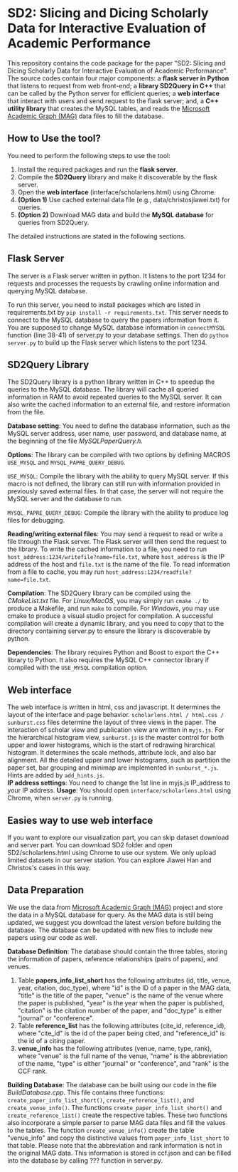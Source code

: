 # SD2: Slicing and Dicing Scholarly Data for Interactive Evaluation of Academic Performance

This repository contains the code package for the paper "SD2: Slicing and Dicing Scholarly Data for Interactive Evaluation of Academic Performance". The source codes contain four major components: a **flask server in Python** that listens to request from web front-end; a **library SD2Query in C++** that can be called by the Python server for efficient queries; a **web interface** that interact with users and send request to the flask server; and, a **C++ utility library** that creates the MySQL tables, and reads the [Microsoft Academic Graph (MAG)](https://www.microsoft.com/en-us/research/project/open-academic-graph/) data files to fill the database.

## How to Use the tool?
You need to perform the following steps to use the tool:  
1. Install the required packages and run the **flask server**.  
2. Compile the **SD2Query** library and make it discoverable by the flask server.  
3. Open the **web interface** (interface/scholarlens.html) using Chrome.  
4. **(Option 1)** Use cached external data file (e.g., data/christosjiawei.txt) for queries.  
5. **(Option 2)** Download MAG data and build the **MySQL database** for queries from SD2Query.  

The detailed instructions are stated in the following sections.

## Flask Server
The server is a Flask server written in python. It listens to the port 1234 for requests and processes the requests by crawling online information and querying MySQL database.

To run this server, you need to install packages which are listed in requirements.txt by ``pip install -r requirements.txt``. This server needs to connect to the MySQL database to query the papers information from it. You are supposed to change MySQL database information in ``connectMYSQL`` function (line 38-41) of server.py to your database settings. Then do ``python server.py`` to build up the Flask server which listens to the port 1234.

## SD2Query Library
The SD2Query library is a python library written in C++ to speedup the queries to the MySQL database. The library will cache all queried information in RAM to avoid repeated queries to the MySQL server. It can also write the cached information to an external file, and restore information from the file.

**Database setting**: You need to define the database information, such as the MySQL server address, user name, user password, and database name, at the beginning of the file *MySQLPaperQuery.h*.

**Options**: The library can be compiled with two options by defining MACROS ``USE_MYSQL`` and ``MYSQL_PAPRE_QUERY_DEBUG``.

``USE_MYSQL``: Compile the library with the ability to query MySQL server. If this macro is not defined, the library can still run with information provided in previously saved external files. In that case, the server will not require the MySQL server and the database to run.

``MYSQL_PAPRE_QUERY_DEBUG``: Compile the library with the ability to produce log files for debugging.

**Reading/writing external files**: You may send a request to read or write a file through the Flask server. The Flask server will then send the request to the library. To write the cached information to a file, you need to run ``host_address:1234/writefile?name=file.txt``, where ``host_address`` is the IP address of the host and ``file.txt`` is the name of the file. To read information from a file to cache, you may run ``host_address:1234/readfile?name=file.txt``.

**Compilation**: The SD2Query library can be compiled using the *CMakeList.txt* file. For *Linux/MacOS*, you may simply run ``cmake ./`` to produce a Makefile, and run ``make`` to compile. For *Windows*, you may use cmake to produce a visual studio project for compilation. A successful compilation will create a dynamic library, and you need to copy that to the directory containing server.py to ensure the library is discoverable by python.

**Dependencies**: The library requires Python and Boost to export the C++ library to Python. It also requires the MySQL C++ connector library if compiled with the ``USE_MYSQL`` compilation option.  

## Web interface
The web interface is written in html, css and javascript. It determines the layout of the interface and page behavior. ``scholarlens.html / html.css / sunburst.css`` files determine the layout of three views in the paper. The interaction of scholar view and publication view are written in ``myjs.js``. For the hierarchical histogram view, ``sunburst.js`` is the master control for both upper and lower histograms, which is the start of redrawing hirarchical histogram. It determines the scale methods, attribute lock, and also bar alignment. All the detailed upper and lower histograms, such as partition the paper set, bar grouping and minimap are implemented in ``sunburst_*.js``. Hints are added by ``add_hints.js``.   
**IP address settings**: You need to change the 1st line in myjs.js IP_address to your IP address. 
**Usage**: You should open ``interface/scholarlens.html`` using Chrome, when ``server.py`` is running.

<!-- **Introduction of the interface files**:  
- scholarlens.html / html.css / sunburst.css: Design website layout  
- js
  
  myjs.js: Control scholar view, publication view. Also entry for hierarchical histogram view
  
  sunburst.js: Control hierarchical histogram view 
  
  sunburst_up.js: Draw upper histogram
  
  sunburst_up_second.js: Control attributes to partition the upper paper set 
  
  sunburst_down.js: Draw lower histogram
  
  sunburst_down_second.js: Control attributes to partition the lower paper set 
  
  sunburst_drag_logo.js: Switch attributes position
  
  sunburst_group_histogram.js: Control bar grouping
  
  add_hints.js: Add hints
  
  d3v4.js: d3 library
  
  sunburst_drag.js(obsolete): Was used to drag bars in the hierarchical histograms  -->

## Easies way to use web interface
If you want to explore our visualization part, you can skip dataset download and server part. You can download SD2 folder and open SD2/scholarlens.html using Chrome to use our system. We only upload limited datasets in our server station. You can explore Jiawei Han and Christos's cases in this way.

## Data Preparation
We use the data from [Microsoft Academic Graph (MAG)](https://www.microsoft.com/en-us/research/project/open-academic-graph/) project and store the data in a MySQL database for query. As the MAG data is still being updated, we suggest you download the latest version before building the database. The database can be updated with new files to include new papers using our code as well. 

**Database Definition**: The database should contain the three tables, storing the information of papers, reference relationships (pairs of papers), and venues.  
1. Table **papers_info_list_short** has the following attributes (id, title, venue, year, citation, doc_type), where "id" is the ID of a paper in the MAG data, "title" is the title of the paper, "venue" is the name of the venue where the paper is published, "year" is the year when the paper is published, "citation" is the citation number of the paper, and "doc_type" is either "journal" or "conference".  
2. Table **reference_list** has the following attributes (cite_id, reference_id), where "cite_id" is the id of the paper being cited, and "reference_id" is the id of a citing paper.  
3. **venue_info** has the following attributes (venue, name, type, rank), where "venue" is the full name of the venue, "name" is the abbreviation of the name, "type" is either "journal" or "conference", and "rank" is the CCF rank.  

**Building Database**: The database can be built using our code in the file *BuildDatabase.cpp*. This file contains three functions: `create_paper_info_list_short()`, `create_reference_list()`, and `create_venue_info()`. The functions `create_paper_info_list_short()` and `create_reference_list()` create the respective tables. These two functions also incorporate a simple parser to parse MAG data files and fill the values to the tables. The function `create_venue_info()` create the table "venue_info" and copy the distinctive values from ``paper_info_list_short`` to that table. Please note that the abbreviation and rank information is not in the original MAG data. This information is stored in ccf.json and can be filled into the database by calling ??? function in server.py.
